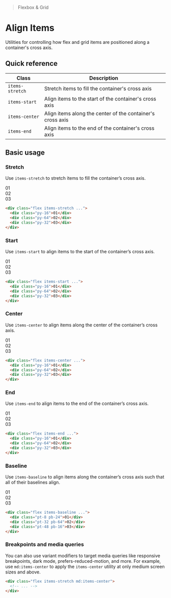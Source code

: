 > Flexbox & Grid

# Align Items
Utilities for controlling how flex and grid items are positioned along a container's cross axis.

## Quick reference

| Class           | Description                                                |
| --------------- | ---------------------------------------------------------- |
| `items-stretch` | Stretch items to fill the container's cross axis           |
| `items-start`   | Align items to the start of the container's cross axis     |
| `items-center`  | Align items along the center of the container's cross axis |
| `items-end`     | Align items to the end of the container's cross axis       |

## Basic usage
### Stretch
Use `items-stretch` to stretch items to fill the container’s cross axis.

<container>
  <box striped class="grid grid-cols-3 items-stretch gap-16" fg-color="var(--tw-purple-fg)" bg-color="var(--tw-purple-bg)">
    <div class="py-16 bg-purple-500 ex-box">01</div>
    <div class="py-64 bg-purple-500 ex-box">02</div>
    <div class="py-32 bg-purple-500 ex-box">03</div>
  </box>
</container>

```html
<div class="flex items-stretch ...">
  <div class="py-16">01</div>
  <div class="py-64">02</div>
  <div class="py-32">03</div>
</div>
```

### Start
Use `items-start` to align items to the start of the container’s cross axis.

<container>
  <box striped class="grid grid-cols-3 items-start gap-16" fg-color="var(--tw-violet-fg)" bg-color="var(--tw-violet-bg)">
    <div class="py-16 bg-violet-500 ex-box">01</div>
    <div class="py-64 bg-violet-500 ex-box">02</div>
    <div class="py-32 bg-violet-500 ex-box">03</div>
  </box>
</container>

```html
<div class="flex items-start ...">
  <div class="py-16">01</div>
  <div class="py-64">02</div>
  <div class="py-32">03</div>
</div>
```

### Center
Use `items-center` to align items along the center of the container’s cross axis.

<container>
  <box striped class="grid grid-cols-3 items-center gap-16" fg-color="var(--tw-pink-fg)" bg-color="var(--tw-pink-bg)">
    <div class="py-16 bg-pink-500 ex-box">01</div>
    <div class="py-64 bg-pink-500 ex-box">02</div>
    <div class="py-32 bg-pink-500 ex-box">03</div>
  </box>
</container>

```html
<div class="flex items-center ...">
  <div class="py-16">01</div>
  <div class="py-64">02</div>
  <div class="py-32">03</div>
</div>
```

### End
Use `items-end` to align items to the end of the container’s cross axis.

<container>
  <box striped class="grid grid-cols-3 items-end gap-16" fg-color="var(--tw-indigo-fg)" bg-color="var(--tw-indigo-bg)">
    <div class="py-16 bg-indigo-500 ex-box">01</div>
    <div class="py-64 bg-indigo-500 ex-box">02</div>
    <div class="py-32 bg-indigo-500 ex-box">03</div>
  </box>
</container>

```html
<div class="flex items-end ...">
  <div class="py-16">01</div>
  <div class="py-64">02</div>
  <div class="py-32">03</div>
</div>
```

### Baseline
Use `items-baseline` to align items along the container’s cross axis such that all of their baselines align.

<container>
  <box striped class="grid grid-cols-3 items-baseline gap-16" fg-color="var(--tw-blue-fg)" bg-color="var(--tw-blue-bg)">
    <div class="pt-8 pb-24 bg-blue-500 ex-box">01</div>
    <div class="pt-32 pb-64 bg-blue-500 ex-box">02</div>
    <div class="pt-48 pb-16 bg-blue-500 ex-box">03</div>
  </box>
</container>

```html
<div class="flex items-baseline ...">
  <div class="pt-8 pb-24">01</div>
  <div class="pt-32 pb-64">02</div>
  <div class="pt-48 pb-16">03</div>
</div>
```

### Breakpoints and media queries
You can also use variant modifiers to target media queries like responsive breakpoints, dark mode, prefers-reduced-motion, and more. For example, use `md:items-center` to apply the `items-center` utility at only medium screen sizes and above.

```html
<div class="flex items-stretch md:items-center">
  <!-- ... -->
</div>
```
